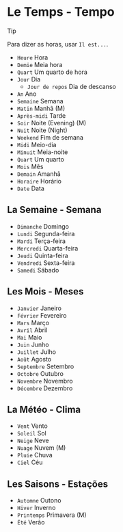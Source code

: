 # Le Temps - Tempo

> [!TIP]
> Para dizer as horas, usar `Il est...`.

-   `Heure` Hora
-   `Demie` Meia hora
-   `Quart` Um quarto de hora
-   `Jour` Dia
    -   `Jour de repos` Dia de descanso
-   `An` Ano
-   `Semaine` Semana
-   `Matin` Manhã (M)
-   `Après-midi` Tarde
-   `Soir` Noite (Evening) (M)
-   `Nuit` Noite (Night)
-   `Weekend` Fim de semana
-   `Midi` Meio-dia
-   `Minuit` Meia-noite
-   `Quart` Um quarto
-   `Mois` Mês
-   `Demain` Amanhã
-   `Horaire` Horário
-   `Date` Data

## La Semaine - Semana

-   `Dimanche` Domingo
-   `Lundi` Segunda-feira
-   `Mardi` Terça-feira
-   `Mercredi` Quarta-feira
-   `Jeudi` Quinta-feira
-   `Vendredi` Sexta-feira
-   `Samedi` Sábado

## Les Mois - Meses

-   `Janvier` Janeiro
-   `Février` Fevereiro
-   `Mars` Março
-   `Avril` Abril
-   `Mai` Maio
-   `Juin` Junho
-   `Juillet` Julho
-   `Août` Agosto
-   `Septembre` Setembro
-   `Octobre` Outubro
-   `Novembre` Novembro
-   `Décembre` Dezembro

## La Météo - Clima

-   `Vent` Vento
-   `Soleil` Sol
-   `Neige` Neve
-   `Nuage` Nuvem (M)
-   `Pluie` Chuva
-   `Ciel` Céu

## Les Saisons - Estações

-   `Automne` Outono
-   `Hiver` Inverno
-   `Printemps` Primavera (M)
-   `Été` Verão
